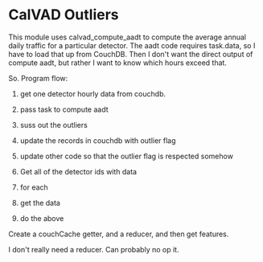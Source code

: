 # CalVAD Outliers

This module uses calvad_compute_aadt to compute the average annual
daily traffic for a particular detector.  The aadt code requires
task.data, so I have to load that up from CouchDB.  Then I don't want
the direct output of compute aadt, but rather I want to know which
hours exceed that.

So.  Program flow:


1. get one detector hourly data from couchdb.
2. pass task to compute aadt
3. suss out the outliers
4. update the records in couchdb with outlier flag

5. update other code so that the outlier flag is respected somehow


0. Get all of the detector ids with data
1. for each
2.  get the data
3.  do the above

Create a couchCache getter, and a reducer, and then get features.

I don't really need a reducer.  Can probably no op it.
